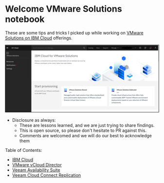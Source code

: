 # Welcome VMware Solutions notebook

These are some tips and tricks I picked up while working on [VMware Solutions on IBM Cloud](https://cloud.ibm.com/infrastructure/vmware-solutions/console) offerings.

<img src="images/ic4v.png" width="1000" style="border: 1px solid black">

- Disclosure as always:
  - These are lessons learned, and we are just trying to share findings.
  - This is open source, so please don't hesitate to PR against this.
  - Comments are welcomed and we will do our best to acknowledge them

Table of Contents:
- [IBM Cloud](https://ibm.github.io/vmwaresolutions/ibmcloud/)
- [VMware vCloud Director](https://ibm.github.io/vmwaresolutions/vcd/)
- [Veeam Availability Suite](https://ibm.github.io/vmwaresolutions/vas/)
- [Veeam Cloud Connect Replication](https://ibm.github.io/vmwaresolutions/vccr/)
